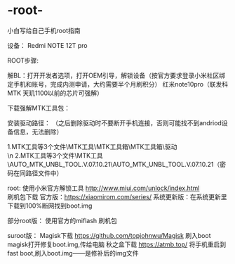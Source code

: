 # -root-
小白写给自己手机root指南

设备：
Redmi NOTE 12T pro

ROOT步骤:

解BL：打开开发者选项，打开OEM引导，解锁设备（按官方要求登录小米社区绑定手机和账号，完成内测申请，大约需要半个月刷积分）
红米note10pro（联发科MTK 天玑1100以前的芯片可强解）

下载强解MTK工具包：

安装驱动路径：   （之后删除驱动时不要断开手机连接，否则可能找不到andriod设备信息，无法删除）

1.MTK工具等3个文件\MTK工具\MTK工具箱\MTK工具箱\驱动  
\n
2.MTK工具等3个文件\MTK工具\AUTO_MTK_UNBL_TOOL.V.07.10.21\AUTO_MTK_UNBL_TOOL.V.07.10.21（密码在同路径文件中）


root: 
使用小米官方解锁工具 http://www.miui.com/unlock/index.html   
刷机包下载 官方版：https://xiaomirom.com/series/
系统更新版：在系统更新里下载到100%断网找到boot.img

部分root版：
使用官方的miflash 刷机包

suroot版：
Magisk下载  https://github.com/topjohnwu/Magisk
刷入boot magisk打开修复boot.img,传给电脑
秋之盒下载 https://atmb.top/
将手机重启到fast boot,刷入boot.img——是修补后的img文件
      
                

